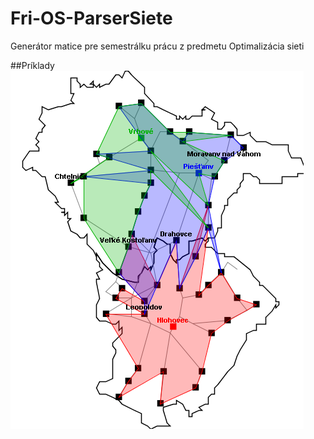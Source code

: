 Fri-OS-ParserSiete
==================
Generátor matice pre semestrálku prácu z predmetu Optimalizácia sieti

##Príklady
![Example1](/images/mapka3.png)
